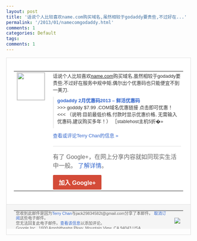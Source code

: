```yaml
---
layout: post
title: '话说个人比较喜欢name.com购买域名,虽然相较于godaddy要贵些,不过好在...'
permalink: '/2013/01/namecomgodaddy.html'
comments: 1
categories: Default
tags: 
comments: 1
---
```

<!-- X-Notifications: 1:0bef9cc830000000 -->

<div style="border:solid 1px #dfdfdf;color:#686868;font:13px Arial"><div style="background-color:#fff;padding:20px;"><table cellpadding="0" cellspacing="0"><tr><td style="padding-right:15px;vertical-align:top"><a href="https://plus.google.com/_/notifications/emlink?emr=14900066512970582018&amp;emid=CMCe7_6KkrUCFSoUcgodowsAAA&amp;path=%2F108643996575278738906&amp;dt=1359617797645&amp;uob=8"><img height="75" src="https://lh3.googleusercontent.com/-KKRGTyJ5Bl0/AAAAAAAAAAI/AAAAAAAAtnY/R4QEWIp3Ur0/s75-c-k-a/photo.jpg" style="border:solid 1px #cccccc;" width="75"/></a></td><td style="width:578px;color:#333;font:13px Arial;vertical-align:top"><div style="padding-bottom:10px">话说个人比较喜欢<a class="ot-anchor" href="http://name.com" rel="nofollow">name.com</a>购买域名<wbr/>,虽然相较于godaddy要贵些,不过好<wbr/>在服务中规中矩,偶尔出个优惠码也只能便宜<wbr/>不到一美刀.&nbsp;</div><div style="margin-bottom:10px;padding-left:10px; border-left:2px solid #EAEAEA"><span style="margin-right:5px"><a href="http://xianhuo.org/godaddy-2yue-youhuima2013.html" style="color:#3366CC;text-decoration:none"><span style="font-weight:bold">godaddy 2月优惠码2013 – 鲜活优惠码</span></a><div style="padding-bottom:10px">&gt;&gt;&gt; godddy $7.99 .COM域名优惠链接 点击即可优惠！&lt;&lt;&lt; （说明:目前最低价格,付款时显示优惠价格<wbr/>, 无需输入优惠码,建议购买多年！） ［stablehost主机5折�»</div></span></div><a href="https://plus.google.com/_/notifications/emlink?emr=14900066512970582018&amp;emid=CMCe7_6KkrUCFSoUcgodowsAAA&amp;path=%2F108643996575278738906%2Fposts%2FftaX57yFMkZ%3Fgpinv%3DAMIXal9UrQCB3KZc21pbkevtcU8YUAEAplvhtd3mZBw-WyxdIU41I4CBMPPQ7YgqDS9EarQOG6WmriOhwRVz1iFDNsV1WRHNWN42t5v31sxAJhqBr6jAgiU&amp;dt=1359617797645&amp;uob=8" style="color:#3366CC;text-decoration:none">查看或评论Terry Chan的信息 »</a><div style="margin-top:20px;border-top:solid 1px #dfdfdf"><div style="padding:15px 0;color:#686868;font:16px Arial">有了 Google+，在网上分享内容就如同现实生活中一般。 <a href="http://www.google.com/+/learnmore/" style="color:#3366CC;text-decoration:none">了解详情</a>。</div><a href="https://plus.google.com/_/notifications/emlink?emr=14900066512970582018&amp;emid=CMCe7_6KkrUCFSoUcgodowsAAA&amp;path=%2F%3Fgpinv%3DAMIXal9UrQCB3KZc21pbkevtcU8YUAEAplvhtd3mZBw-WyxdIU41I4CBMPPQ7YgqDS9EarQOG6WmriOhwRVz1iFDNsV1WRHNWN42t5v31sxAJhqBr6jAgiU&amp;dt=1359617797645&amp;uob=8" style="display:inline-block;padding:7px 15px;background-color:#d44b38; color:#fff;font-size:16px; font-weight:bold;border-radius:2px;-webkit-border-radius:2px; -moz-border-radius:2px;border:solid 1px #c43b28; white-space:nowrap;text-decoration:none">加入 Google+</a></div></td></tr></table></div><div style="border-top:solid 1px #dfdfdf;padding:0 20px; background-color:#f5f5f5"><table cellpadding="0" cellspacing="0" style="height:50px"><tbody><tr><td style="vertical-align:middle;width:100%; color:#636363;font:11px Arial; line-height:120%">您收到此邮件是因为<a href="https://plus.google.com/_/notifications/emlink?emr=14900066512970582018&amp;emid=CMCe7_6KkrUCFSoUcgodowsAAA&amp;path=%2F108643996575278738906%3Fgpinv%3DAMIXal9UrQCB3KZc21pbkevtcU8YUAEAplvhtd3mZBw-WyxdIU41I4CBMPPQ7YgqDS9EarQOG6WmriOhwRVz1iFDNsV1WRHNWN42t5v31sxAJhqBr6jAgiU&amp;dt=1359617797645&amp;uob=8" style="color:#3366CC;text-decoration:none">Terry Chan</a>与jack29834582t@gmail.com分享了本邮件。 <a href="https://plus.google.com/_/notifications/emlink?emr=14900066512970582018&amp;emid=CMCe7_6KkrUCFSoUcgodowsAAA&amp;path=%2F_%2Fnonplus%2Femailsettings%3Fgpinv%3DAMIXal9UrQCB3KZc21pbkevtcU8YUAEAplvhtd3mZBw-WyxdIU41I4CBMPPQ7YgqDS9EarQOG6WmriOhwRVz1iFDNsV1WRHNWN42t5v31sxAJhqBr6jAgiU%26est%3DADH5u8WbyrRhago9HyaRSsym9azifju99NMIRrYva2bgLdXHwnwJqlKy48hJ5J3YuIwSOKPbNoaH9RtA55DH_2Mvg2yUtUBTElIq3CVcHmP9JpOtvmwm3kgFN-KS6G3K9fbOFCAelzZjn1Gyd-PyafH6XTdqAWaNKw&amp;dt=1359617797645&amp;uob=8" style="color:#3366CC;text-decoration:none">取消订阅</a>这些电子邮件。<br/>您无法回复此电子邮件。<a href="https://plus.google.com/_/notifications/emlink?emr=14900066512970582018&amp;emid=CMCe7_6KkrUCFSoUcgodowsAAA&amp;path=%2F108643996575278738906%2Fposts%2FftaX57yFMkZ%3Fgpinv%3DAMIXal9UrQCB3KZc21pbkevtcU8YUAEAplvhtd3mZBw-WyxdIU41I4CBMPPQ7YgqDS9EarQOG6WmriOhwRVz1iFDNsV1WRHNWN42t5v31sxAJhqBr6jAgiU&amp;dt=1359617797645&amp;uob=8" style="color:#3366CC;text-decoration:none">查看该信息</a>以添加评论。<br/>Google Inc., 1600 Amphitheatre Pkwy, Mountain View, CA 94043 USA<br/></td><td><img src="https://ssl.gstatic.com/s2/oz/images/notifications/logo/google-plus-6617a72bb36cc548861652780c9e6ff1.png"/></td></tr></tbody></table></div></div>